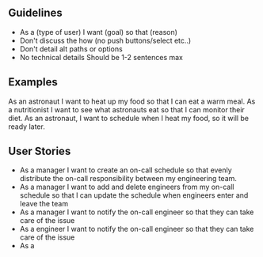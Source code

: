 
## Guidelines

 - As a (type of user) I want (goal) so that (reason)
 - Don't discuss the how (no push buttons/select etc..)
 - Don't detail alt paths or options
 - No technical details Should be 1-2 sentences max

## Examples
As an astronaut I want to heat up my food so that I can eat a warm meal.
As a nutritionist I want to see what astronauts eat so that I can monitor their diet.
As an astronaut, I want to schedule when I heat my food, so it will be ready later.

## User Stories

 - As a manager I want to create an on-call schedule so that evenly distribute the on-call responsibility between my engineering team.
- As a manager I want to add and delete engineers from my on-call schedule so that I can update the schedule when engineers enter and leave the team
- As a manager I want to notify the on-call engineer so that they can take care of the issue
- As a engineer I want to notify the on-call engineer so that they can take care of the issue
- As a 




<!--stackedit_data:
eyJoaXN0b3J5IjpbLTEzNTg3NzIyNzFdfQ==
-->